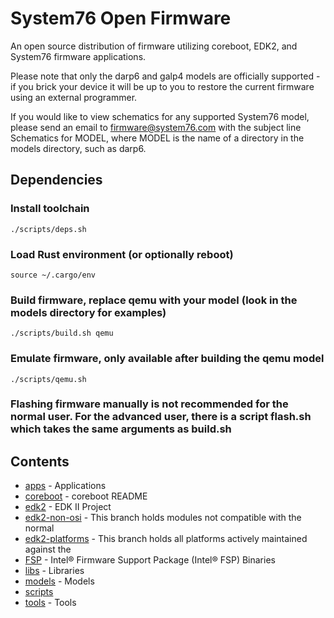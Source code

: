 # System76 Open Firmware

An open source distribution of firmware utilizing coreboot, EDK2, and System76 firmware applications.

Please note that only the darp6 and galp4 models are officially supported - if you brick your device it will be up to you to restore the current firmware using an external programmer.

If you would like to view schematics for any supported System76 model, please send an email to firmware@system76.com with the subject line Schematics for MODEL, where MODEL is the name of a directory in the models directory, such as darp6.

## Dependencies

### Install toolchain
```
./scripts/deps.sh
```

### Load Rust environment (or optionally reboot)
```
source ~/.cargo/env
```

### Build firmware, replace qemu with your model (look in the models directory for examples)
```
./scripts/build.sh qemu
```

### Emulate firmware, only available after building the qemu model
```
./scripts/qemu.sh
```

### Flashing firmware manually is not recommended for the normal user. For the advanced user, there is a script flash.sh which takes the same arguments as build.sh

## Contents

- [apps](./apps) - Applications
- [coreboot](https://github.com/system76/coreboot.git) - coreboot README
- [edk2](https://github.com/system76/edk2.git) - EDK II Project
- [edk2-non-osi](https://github.com/tianocore/edk2-non-osi.git) - This branch holds modules not compatible with the normal
- [edk2-platforms](https://github.com/system76/edk2-platforms.git) - This branch holds all platforms actively maintained against the
- [FSP](https://github.com/IntelFsp/FSP.git) - Intel® Firmware Support Package (Intel® FSP) Binaries
- [libs](./libs) - Libraries
- [models](./models) - Models
- [scripts](./scripts)
- [tools](./tools) - Tools

